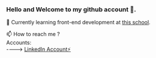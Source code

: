 ### Hello and Welcome to my github account 👋.

🌱 Currently learning front-end development at <a href="https://www.noroff.no/en">this school</a>.

📫 How to reach me ?<br>
Accounts: <br>
----> <a href="https://www.linkedin.com/in/tony-erlandsen-a50b80239/">LinkedIn Account⚡</a>    
         
<!--
**Sigvel/Sigvel** is a ✨ _special_ ✨ repository because its `README.md` (this file) appears on your GitHub profile.

Here are some ideas to get you started:

- 🔭 I’m currently working on ...
- 🌱 I’m currently learning ...
- 👯 I’m looking to collaborate on ...
- 🤔 I’m looking for help with ...
- 💬 Ask me about ...
- 📫 How to reach me: ...
- 😄 Pronouns: ...
- ⚡ Fun fact: ...
-->
